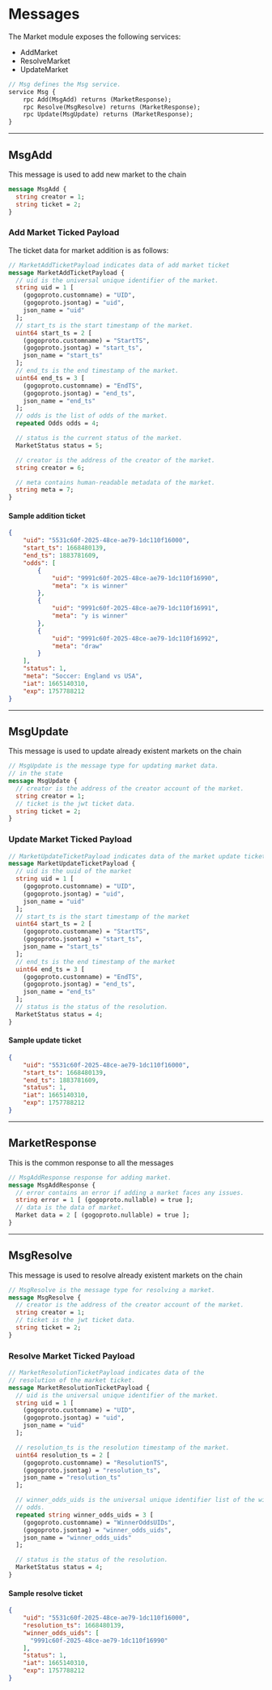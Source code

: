 # **Messages**

The Market module exposes the following services:

- AddMarket
- ResolveMarket
- UpdateMarket

```proto
// Msg defines the Msg service.
service Msg {
    rpc Add(MsgAdd) returns (MarketResponse);
    rpc Resolve(MsgResolve) returns (MarketResponse);
    rpc Update(MsgUpdate) returns (MarketResponse);
}
```

---

## **MsgAdd**

This message is used to add new market to the chain

```proto
message MsgAdd {
  string creator = 1;
  string ticket = 2;
}
```

### Add Market Ticked Payload

The ticket data for market addition is as follows:

```proto
// MarketAddTicketPayload indicates data of add market ticket
message MarketAddTicketPayload {
  // uid is the universal unique identifier of the market.
  string uid = 1 [
    (gogoproto.customname) = "UID",
    (gogoproto.jsontag) = "uid",
    json_name = "uid"
  ];
  // start_ts is the start timestamp of the market.
  uint64 start_ts = 2 [
    (gogoproto.customname) = "StartTS",
    (gogoproto.jsontag) = "start_ts",
    json_name = "start_ts"
  ];
  // end_ts is the end timestamp of the market.
  uint64 end_ts = 3 [
    (gogoproto.customname) = "EndTS",
    (gogoproto.jsontag) = "end_ts",
    json_name = "end_ts"
  ];
  // odds is the list of odds of the market.
  repeated Odds odds = 4;

  // status is the current status of the market.
  MarketStatus status = 5;

  // creator is the address of the creator of the market.
  string creator = 6;

  // meta contains human-readable metadata of the market.
  string meta = 7;
}
```

#### **Sample addition ticket**

```json
{
    "uid": "5531c60f-2025-48ce-ae79-1dc110f16000",
    "start_ts": 1668480139,
    "end_ts": 1883781609,
    "odds": [
        {
            "uid": "9991c60f-2025-48ce-ae79-1dc110f16990",
            "meta": "x is winner"
        },
        {
            "uid": "9991c60f-2025-48ce-ae79-1dc110f16991",
            "meta": "y is winner"
        },
        {
            "uid": "9991c60f-2025-48ce-ae79-1dc110f16992",
            "meta": "draw"
        }
    ],
    "status": 1,
    "meta": "Soccer: England vs USA",
    "iat": 1665140310,
    "exp": 1757788212
}
```

---

## **MsgUpdate**

This message is used to update already existent markets on the chain

```proto
// MsgUpdate is the message type for updating market data.
// in the state
message MsgUpdate {
  // creator is the address of the creator account of the market.
  string creator = 1;
  // ticket is the jwt ticket data.
  string ticket = 2;
}
```

### Update Market Ticked Payload

```proto
// MarketUpdateTicketPayload indicates data of the market update ticket
message MarketUpdateTicketPayload {
  // uid is the uuid of the market
  string uid = 1 [
    (gogoproto.customname) = "UID",
    (gogoproto.jsontag) = "uid",
    json_name = "uid"
  ];
  // start_ts is the start timestamp of the market
  uint64 start_ts = 2 [
    (gogoproto.customname) = "StartTS",
    (gogoproto.jsontag) = "start_ts",
    json_name = "start_ts"
  ];
  // end_ts is the end timestamp of the market
  uint64 end_ts = 3 [
    (gogoproto.customname) = "EndTS",
    (gogoproto.jsontag) = "end_ts",
    json_name = "end_ts"
  ];
  // status is the status of the resolution.
  MarketStatus status = 4;
}
```

#### **Sample update ticket**

```json
{
    "uid": "5531c60f-2025-48ce-ae79-1dc110f16000",
    "start_ts": 1668480139,
    "end_ts": 1883781609,
    "status": 1,
    "iat": 1665140310,
    "exp": 1757788212
}
```

---

## **MarketResponse**

This is the common response to all the messages

```proto
// MsgAddResponse response for adding market.
message MsgAddResponse {
  // error contains an error if adding a market faces any issues.
  string error = 1 [ (gogoproto.nullable) = true ];
  // data is the data of market.
  Market data = 2 [ (gogoproto.nullable) = true ];
}
```

---

## **MsgResolve**

This message is used to resolve already existent markets on the chain

```proto
// MsgResolve is the message type for resolving a market.
message MsgResolve {
  // creator is the address of the creator account of the market.
  string creator = 1;
  // ticket is the jwt ticket data.
  string ticket = 2;
}
```

### Resolve Market Ticked Payload

```proto
// MarketResolutionTicketPayload indicates data of the
// resolution of the market ticket.
message MarketResolutionTicketPayload {
  // uid is the universal unique identifier of the market.
  string uid = 1 [
    (gogoproto.customname) = "UID",
    (gogoproto.jsontag) = "uid",
    json_name = "uid"
  ];

  // resolution_ts is the resolution timestamp of the market.
  uint64 resolution_ts = 2 [
    (gogoproto.customname) = "ResolutionTS",
    (gogoproto.jsontag) = "resolution_ts",
    json_name = "resolution_ts"
  ];

  // winner_odds_uids is the universal unique identifier list of the winner
  // odds.
  repeated string winner_odds_uids = 3 [
    (gogoproto.customname) = "WinnerOddsUIDs",
    (gogoproto.jsontag) = "winner_odds_uids",
    json_name = "winner_odds_uids"
  ];

  // status is the status of the resolution.
  MarketStatus status = 4;
}
```

#### **Sample resolve ticket**

```json
{
    "uid": "5531c60f-2025-48ce-ae79-1dc110f16000",
    "resolution_ts": 1668480139,
    "winner_odds_uids": [
      "9991c60f-2025-48ce-ae79-1dc110f16990"
    ],
    "status": 1,
    "iat": 1665140310,
    "exp": 1757788212
}
```
